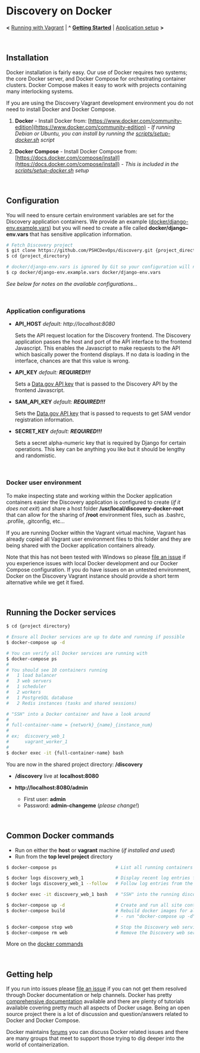 
# Discovery on Docker

**<** [Running with Vagrant](vagrant.md) | **^** **[Getting Started](readme.md)** | [Application setup](setup.md) **>**

<br/>

## Installation

Docker installation is fairly easy.  Our use of Docker requires two systems; the core Docker server, and Docker Compose for orchestrating container clusters.  Docker Compose makes it easy to work with projects containing many interlocking systems.

If you are using the Discovery Vagrant development environment you do not need to install Docker and Docker Compose.

1. **Docker** - Install Docker from: [https://www.docker.com/community-edition](https://www.docker.com/community-edition)
              _- If running Debian or Ubuntu, you can install by running the [scripts/setup-docker.sh](https://github.com/PSHCDevOps/discovery/blob/master/scripts/setup-docker.sh) script_


2. **Docker Compose** - Install Docker Compose from: [https://docs.docker.com/compose/install](https://docs.docker.com/compose/install)
                      _- This is included in the [scripts/setup-docker.sh](https://github.com/PSHCDevOps/discovery/blob/master/scripts/setup-docker.sh) setup_

<br/>

## Configuration

You will need to ensure certain environment variables are set for the Discovery application containers.  We provide an example ([docker/django-env.example.vars](https://github.com/PSHCDevOps/discovery/blob/master/docker/django-env.example.vars)) but you will need to create a file called **docker/django-env.vars** that has sensitive application information.

```bash
# Fetch Discovery project
$ git clone https://github.com/PSHCDevOps/discovery.git {project_directory}
$ cd {project_directory}

# docker/django-env.vars is ignored by Git so your configuration will not be versioned
$ cp docker/django-env.example.vars docker/django-env.vars
```

_See below for notes on the available configurations..._

<br/>

### Application configurations

 * **API_HOST** _default: http://localhost:8080_

    Sets the API request location for the Discovery frontend. The Discovery application passes the host and port of the API interface to the frontend Javascript.  This enables the Javascript to make requests to the API which basically power the frontend displays.  If no data is loading in the interface, chances are that this value is wrong.


 * **API_KEY** _default: **REQUIRED!!!**_

    Sets a [Data.gov API key](https://api.data.gov/signup/) that is passed to the Discovery API by the frontend Javascript.


 * **SAM_API_KEY** _default: **REQUIRED!!!**_

    Sets the [Data.gov API key](https://api.data.gov/signup/) that is passed to requests to get SAM vendor registration information.


 * **SECRET_KEY** _default: **REQUIRED!!!**_

    Sets a secret alpha-numeric key that is required by Django for certain operations.  This key can be anything you like but it should be lengthy and randomistic.

<br/>

### Docker user environment

To make inspecting state and working within the Docker application containers easier the Discovery application is configured to create (_if it does not exit_) and share a host folder **/usr/local/discovery-docker-root** that can allow for the sharing of **/root** environment files, such as .bashrc, .profile, .gitconfig, etc...

If you are running Docker within the Vagrant virtual machine, Vagrant has already copied all Vagrant user environment files to this folder and they are being shared with the Docker application containers already.

Note that this has not been tested with Windows so please [file an issue](https://github.com/PSHCDevOps/discovery/issues) if you experience issues with local Docker development and our Docker Compose configuration.  If you do have issues on an untested environment, Docker on the Discovery Vagrant instance should provide a short term alternative while we get it fixed.

<br/>

## Running the Docker services

```bash
$ cd {project directory}

# Ensure all Docker services are up to date and running if possible
$ docker-compose up -d

# You can verify all Docker services are running with
$ docker-compose ps
#
# You should see 10 containers running
#   1 load balancer
#   3 web servers
#   1 scheduler
#   2 workers
#   1 PostgreSQL database
#   2 Redis instances (tasks and shared sessions)

# "SSH" into a Docker container and have a look around
#
# full-container-name = {network}_{name}_{instance_num}
#
# ex;  discovery_web_1
#      vagrant_worker_1
#
$ docker exec -it {full-container-name} bash
```

You are now in the shared project directory: **/discovery**

* **/discovery** live at **localhost:8080**

* **http://localhost:8080/admin**

  * First user: **admin**
  * Password:   **admin-changeme** (_please change!_)

<br/>

## Common Docker commands

* Run on either the **host** or **vagrant** machine (_if installed and used_)
* Run from the **top level project** directory

```bash
$ docker-compose ps                      # List all running containers from the docker-compose images

$ docker logs discovery_web_1            # Display recent log entries from the discovery_web_1 container
$ docker logs discovery_web_1 --follow   # Follow log entries from the discovery_web_1 container

$ docker exec -it discovery_web_1 bash   # "SSH" into the running discovery_web_1 container

$ docker-compose up -d                   # Create and run all site containers/services in the background
$ docker-compose build                   # Rebuild docker images for all docker-compose services
                                         # - run "docker-compose up -d" after to update running services

$ docker-compose stop web                # Stop the Discovery web service
$ docker-compose rm web                  # Remove the Discovery web service
```

More on the [docker commands](https://docs.docker.com/engine/reference/commandline/cli/)

<br/>

## Getting help

If you run into issues please [file an issue](https://github.com/PSHCDevOps/discovery/issues) if you can not get them resolved through Docker documentation or help channels.  Docker has pretty [comprehensive documentation](https://docs.docker.com/) available and there are plenty of tutorials available covering pretty much all aspects of Docker usage.  Being an open source project there is a lot of discussion and question/answers related to Docker and Docker Compose.

Docker maintains [forums](https://forums.docker.com/) you can discuss Docker related issues and there are many groups that meet to support those trying to dig deeper into the world of containerization.

<br/>
